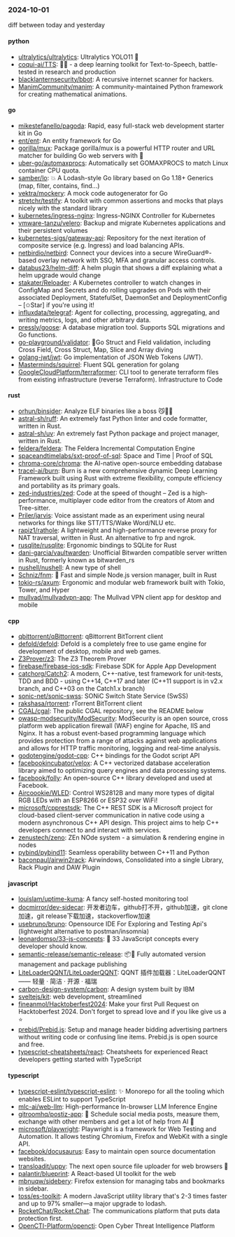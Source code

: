 ### 2024-10-01
diff between today and yesterday

#### python
* [ultralytics/ultralytics](https://github.com/ultralytics/ultralytics): Ultralytics YOLO11 🚀
* [coqui-ai/TTS](https://github.com/coqui-ai/TTS): 🐸💬 - a deep learning toolkit for Text-to-Speech, battle-tested in research and production
* [blacklanternsecurity/bbot](https://github.com/blacklanternsecurity/bbot): A recursive internet scanner for hackers.
* [ManimCommunity/manim](https://github.com/ManimCommunity/manim): A community-maintained Python framework for creating mathematical animations.

#### go
* [mikestefanello/pagoda](https://github.com/mikestefanello/pagoda): Rapid, easy full-stack web development starter kit in Go
* [ent/ent](https://github.com/ent/ent): An entity framework for Go
* [gorilla/mux](https://github.com/gorilla/mux): Package gorilla/mux is a powerful HTTP router and URL matcher for building Go web servers with 🦍
* [uber-go/automaxprocs](https://github.com/uber-go/automaxprocs): Automatically set GOMAXPROCS to match Linux container CPU quota.
* [samber/lo](https://github.com/samber/lo): 💥 A Lodash-style Go library based on Go 1.18+ Generics (map, filter, contains, find...)
* [vektra/mockery](https://github.com/vektra/mockery): A mock code autogenerator for Go
* [stretchr/testify](https://github.com/stretchr/testify): A toolkit with common assertions and mocks that plays nicely with the standard library
* [kubernetes/ingress-nginx](https://github.com/kubernetes/ingress-nginx): Ingress-NGINX Controller for Kubernetes
* [vmware-tanzu/velero](https://github.com/vmware-tanzu/velero): Backup and migrate Kubernetes applications and their persistent volumes
* [kubernetes-sigs/gateway-api](https://github.com/kubernetes-sigs/gateway-api): Repository for the next iteration of composite service (e.g. Ingress) and load balancing APIs.
* [netbirdio/netbird](https://github.com/netbirdio/netbird): Connect your devices into a secure WireGuard®-based overlay network with SSO, MFA and granular access controls.
* [databus23/helm-diff](https://github.com/databus23/helm-diff): A helm plugin that shows a diff explaining what a helm upgrade would change
* [stakater/Reloader](https://github.com/stakater/Reloader): A Kubernetes controller to watch changes in ConfigMap and Secrets and do rolling upgrades on Pods with their associated Deployment, StatefulSet, DaemonSet and DeploymentConfig – [✩Star] if you're using it!
* [influxdata/telegraf](https://github.com/influxdata/telegraf): Agent for collecting, processing, aggregating, and writing metrics, logs, and other arbitrary data.
* [pressly/goose](https://github.com/pressly/goose): A database migration tool. Supports SQL migrations and Go functions.
* [go-playground/validator](https://github.com/go-playground/validator): 💯Go Struct and Field validation, including Cross Field, Cross Struct, Map, Slice and Array diving
* [golang-jwt/jwt](https://github.com/golang-jwt/jwt): Go implementation of JSON Web Tokens (JWT).
* [Masterminds/squirrel](https://github.com/Masterminds/squirrel): Fluent SQL generation for golang
* [GoogleCloudPlatform/terraformer](https://github.com/GoogleCloudPlatform/terraformer): CLI tool to generate terraform files from existing infrastructure (reverse Terraform). Infrastructure to Code

#### rust
* [orhun/binsider](https://github.com/orhun/binsider): Analyze ELF binaries like a boss 😼🕵️‍♂️
* [astral-sh/ruff](https://github.com/astral-sh/ruff): An extremely fast Python linter and code formatter, written in Rust.
* [astral-sh/uv](https://github.com/astral-sh/uv): An extremely fast Python package and project manager, written in Rust.
* [feldera/feldera](https://github.com/feldera/feldera): The Feldera Incremental Computation Engine
* [spaceandtimelabs/sxt-proof-of-sql](https://github.com/spaceandtimelabs/sxt-proof-of-sql): Space and Time | Proof of SQL
* [chroma-core/chroma](https://github.com/chroma-core/chroma): the AI-native open-source embedding database
* [tracel-ai/burn](https://github.com/tracel-ai/burn): Burn is a new comprehensive dynamic Deep Learning Framework built using Rust with extreme flexibility, compute efficiency and portability as its primary goals.
* [zed-industries/zed](https://github.com/zed-industries/zed): Code at the speed of thought – Zed is a high-performance, multiplayer code editor from the creators of Atom and Tree-sitter.
* [Priler/jarvis](https://github.com/Priler/jarvis): Voice assistant made as an experiment using neural networks for things like STT/TTS/Wake Word/NLU etc.
* [rapiz1/rathole](https://github.com/rapiz1/rathole): A lightweight and high-performance reverse proxy for NAT traversal, written in Rust. An alternative to frp and ngrok.
* [rusqlite/rusqlite](https://github.com/rusqlite/rusqlite): Ergonomic bindings to SQLite for Rust
* [dani-garcia/vaultwarden](https://github.com/dani-garcia/vaultwarden): Unofficial Bitwarden compatible server written in Rust, formerly known as bitwarden_rs
* [nushell/nushell](https://github.com/nushell/nushell): A new type of shell
* [Schniz/fnm](https://github.com/Schniz/fnm): 🚀 Fast and simple Node.js version manager, built in Rust
* [tokio-rs/axum](https://github.com/tokio-rs/axum): Ergonomic and modular web framework built with Tokio, Tower, and Hyper
* [mullvad/mullvadvpn-app](https://github.com/mullvad/mullvadvpn-app): The Mullvad VPN client app for desktop and mobile

#### cpp
* [qbittorrent/qBittorrent](https://github.com/qbittorrent/qBittorrent): qBittorrent BitTorrent client
* [defold/defold](https://github.com/defold/defold): Defold is a completely free to use game engine for development of desktop, mobile and web games.
* [Z3Prover/z3](https://github.com/Z3Prover/z3): The Z3 Theorem Prover
* [firebase/firebase-ios-sdk](https://github.com/firebase/firebase-ios-sdk): Firebase SDK for Apple App Development
* [catchorg/Catch2](https://github.com/catchorg/Catch2): A modern, C++-native, test framework for unit-tests, TDD and BDD - using C++14, C++17 and later (C++11 support is in v2.x branch, and C++03 on the Catch1.x branch)
* [sonic-net/sonic-swss](https://github.com/sonic-net/sonic-swss): SONiC Switch State Service (SwSS)
* [rakshasa/rtorrent](https://github.com/rakshasa/rtorrent): rTorrent BitTorrent client
* [CGAL/cgal](https://github.com/CGAL/cgal): The public CGAL repository, see the README below
* [owasp-modsecurity/ModSecurity](https://github.com/owasp-modsecurity/ModSecurity): ModSecurity is an open source, cross platform web application firewall (WAF) engine for Apache, IIS and Nginx. It has a robust event-based programming language which provides protection from a range of attacks against web applications and allows for HTTP traffic monitoring, logging and real-time analysis.
* [godotengine/godot-cpp](https://github.com/godotengine/godot-cpp): C++ bindings for the Godot script API
* [facebookincubator/velox](https://github.com/facebookincubator/velox): A C++ vectorized database acceleration library aimed to optimizing query engines and data processing systems.
* [facebook/folly](https://github.com/facebook/folly): An open-source C++ library developed and used at Facebook.
* [Aircoookie/WLED](https://github.com/Aircoookie/WLED): Control WS2812B and many more types of digital RGB LEDs with an ESP8266 or ESP32 over WiFi!
* [microsoft/cpprestsdk](https://github.com/microsoft/cpprestsdk): The C++ REST SDK is a Microsoft project for cloud-based client-server communication in native code using a modern asynchronous C++ API design. This project aims to help C++ developers connect to and interact with services.
* [zenustech/zeno](https://github.com/zenustech/zeno): ZEn NOde system - a simulation & rendering engine in nodes
* [pybind/pybind11](https://github.com/pybind/pybind11): Seamless operability between C++11 and Python
* [baconpaul/airwin2rack](https://github.com/baconpaul/airwin2rack): Airwindows, Consolidated into a single Library, Rack Plugin and DAW Plugin

#### javascript
* [louislam/uptime-kuma](https://github.com/louislam/uptime-kuma): A fancy self-hosted monitoring tool
* [docmirror/dev-sidecar](https://github.com/docmirror/dev-sidecar): 开发者边车，github打不开，github加速，git clone加速，git release下载加速，stackoverflow加速
* [usebruno/bruno](https://github.com/usebruno/bruno): Opensource IDE For Exploring and Testing Api's (lightweight alternative to postman/insomnia)
* [leonardomso/33-js-concepts](https://github.com/leonardomso/33-js-concepts): 📜 33 JavaScript concepts every developer should know.
* [semantic-release/semantic-release](https://github.com/semantic-release/semantic-release): 📦🚀 Fully automated version management and package publishing
* [LiteLoaderQQNT/LiteLoaderQQNT](https://github.com/LiteLoaderQQNT/LiteLoaderQQNT): QQNT 插件加载器：LiteLoaderQQNT —— 轻量 · 简洁 · 开源 · 福瑞
* [carbon-design-system/carbon](https://github.com/carbon-design-system/carbon): A design system built by IBM
* [sveltejs/kit](https://github.com/sveltejs/kit): web development, streamlined
* [fineanmol/Hacktoberfest2024](https://github.com/fineanmol/Hacktoberfest2024): Make your first Pull Request on Hacktoberfest 2024. Don't forget to spread love and if you like give us a ⭐️
* [prebid/Prebid.js](https://github.com/prebid/Prebid.js): Setup and manage header bidding advertising partners without writing code or confusing line items. Prebid.js is open source and free.
* [typescript-cheatsheets/react](https://github.com/typescript-cheatsheets/react): Cheatsheets for experienced React developers getting started with TypeScript

#### typescript
* [typescript-eslint/typescript-eslint](https://github.com/typescript-eslint/typescript-eslint): ✨ Monorepo for all the tooling which enables ESLint to support TypeScript
* [mlc-ai/web-llm](https://github.com/mlc-ai/web-llm): High-performance In-browser LLM Inference Engine
* [gitroomhq/postiz-app](https://github.com/gitroomhq/postiz-app): 📨 Schedule social media posts, measure them, exchange with other members and get a lot of help from AI 🚀
* [microsoft/playwright](https://github.com/microsoft/playwright): Playwright is a framework for Web Testing and Automation. It allows testing Chromium, Firefox and WebKit with a single API.
* [facebook/docusaurus](https://github.com/facebook/docusaurus): Easy to maintain open source documentation websites.
* [transloadit/uppy](https://github.com/transloadit/uppy): The next open source file uploader for web browsers 🐶
* [palantir/blueprint](https://github.com/palantir/blueprint): A React-based UI toolkit for the web
* [mbnuqw/sidebery](https://github.com/mbnuqw/sidebery): Firefox extension for managing tabs and bookmarks in sidebar.
* [toss/es-toolkit](https://github.com/toss/es-toolkit): A modern JavaScript utility library that's 2-3 times faster and up to 97% smaller—a major upgrade to lodash.
* [RocketChat/Rocket.Chat](https://github.com/RocketChat/Rocket.Chat): The communications platform that puts data protection first.
* [OpenCTI-Platform/opencti](https://github.com/OpenCTI-Platform/opencti): Open Cyber Threat Intelligence Platform
